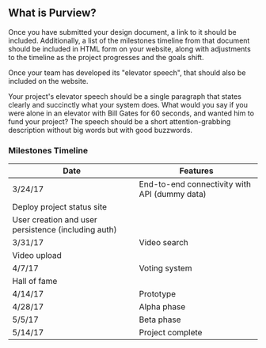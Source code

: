 ## What is Purview?

Once you have submitted your design document, a link to it should be included. Additionally, a list of the milestones timeline from that document should be included in HTML form on your website, along with adjustments to the timeline as the project progresses and the goals shift.

Once your team has developed its "elevator speech", that should also be included on the website.

Your project's elevator speech should be a single paragraph that states clearly and succinctly what your system does. What would you say if you were alone in an elevator with Bill Gates for 60 seconds, and wanted him to fund your project? The speech should be a short attention-grabbing description without big words but with good buzzwords.

### Milestones Timeline

 Date | Features
 --- | --- 
 3/24/17 | End-to-end connectivity with API (dummy data)
 | Deploy project status site
 | User creation and user persistence (including auth)
 3/31/17 | Video search
 | Video upload
 4/7/17 | Voting system
 | Hall of fame
 4/14/17 | Prototype
 4/28/17 | Alpha phase
 5/5/17 | Beta phase
 5/14/17 | Project complete

